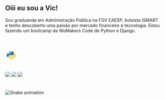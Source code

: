 ## Oiii eu sou a Vic!

Sou graduanda em Administração Pública na FGV EAESP, bolsista ISMART e tenho descoberto uma paixão por mercado financeiro e tecnologia. 
Estou fazendo um bootcamp da WoMakers Code de Python e Django.
#

<div style="display: inline_block"><br>
  <img align="center" alt="Vic-Python" height="30" width="40" src="https://raw.githubusercontent.com/devicons/devicon/master/icons/python/python-original.svg">
</div>
  
 #

 
<div> 
  <a href="https://instagram.com/vic_nagi" target="_blank"><img src="https://img.shields.io/badge/-Instagram-%23E4405F?style=for-the-badge&logo=instagram&logoColor=white" target="_blank"></a>
 <a href="https://discord.gg/673616592327802912" target="_blank"><img src="https://img.shields.io/badge/Discord-7289DA?style=for-the-badge&logo=discord&logoColor=white" target="_blank"></a> 
  <a href="https://www.linkedin.com/in/victoriacnsimoes/" target="_blank"><img src="https://img.shields.io/badge/-LinkedIn-%230077B5?style=for-the-badge&logo=linkedin&logoColor=white" target="_blank"></a> 

 #

 ![Snake animation](https://.github/workflows/cobrinha.yml)
